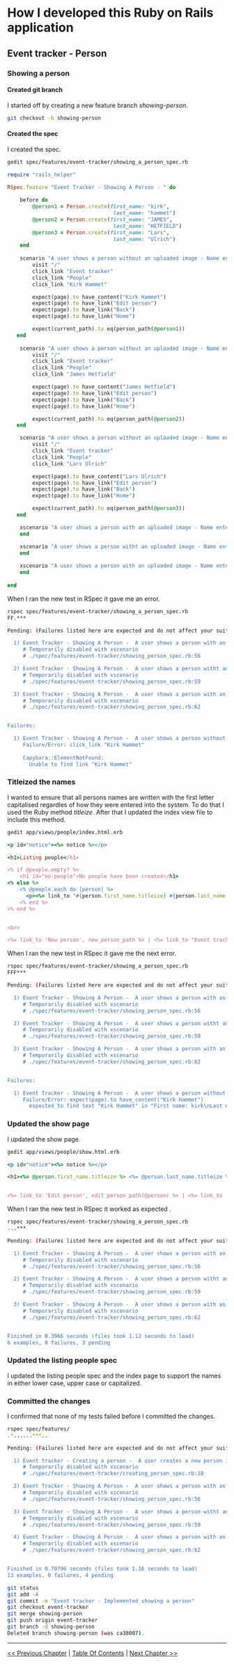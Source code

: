 # How I developed this Ruby on Rails application #


## Event tracker - Person ##


### Showing a person ###


#### Created git branch ####
I started off by creating a new feature branch *showing-person*. 
```bash
git checkout -b showing-person
```

#### Created the spec ####
I created the spec.
```bash
gedit spec/features/event-tracker/showing_a_person_spec.rb
```

```ruby
require "rails_helper"

RSpec.feature "Event Tracker - Showing A Person - " do
    
    before do
        @person1 = Person.create(first_name: "kirk",
                                  last_name: "hammet") 
        @person2 = Person.create(first_name: "JAMES",
                                  last_name: "HETFIELD") 
        @person3 = Person.create(first_name: "Lars",
                                  last_name: "Ulrich") 
    end
    
    scenario "A user shows a person without an uploaded image - Name entered in lowercase letters" do
        visit "/"
        click_link "Event tracker"
        click_link "People"
        click_link "Kirk Hammet"

        expect(page).to have_content("Kirk Hammet")
        expect(page).to have_link("Edit person")
        expect(page).to have_link("Back")
        expect(page).to have_link("Home")

        expect(current_path).to eq(person_path(@person1))
   end
   
    scenario "A user shows a person without an uploaded image - Name entered in uppercase letters" do
        visit "/"
        click_link "Event tracker"
        click_link "People"
        click_link "James Hetfield"

        expect(page).to have_content("James Hetfield")
        expect(page).to have_link("Edit person")
        expect(page).to have_link("Back")
        expect(page).to have_link("Home")

        expect(current_path).to eq(person_path(@person2))
   end

    scenario "A user shows a person without an uploaded image - Name entered in capitalized letters" do
        visit "/"
        click_link "Event tracker"
        click_link "People"
        click_link "Lars Ulrich"

        expect(page).to have_content("Lars Ulrich")
        expect(page).to have_link("Edit person")
        expect(page).to have_link("Back")
        expect(page).to have_link("Home")

        expect(current_path).to eq(person_path(@person3))
   end

    xscenario "A user shows a person with an uploaded image - Name entered in lowercase letters" do
    end

    xscenario "A user shows a person witht an uploaded image - Name entered in uppercase letters" do
    end
    
    xscenario "A user shows a person with an uploaded image - Name entered in capitalized letters" do
    end
    
end
```

When I ran the new test in RSpec it gave me an error.
```bash
rspec spec/features/event-tracker/showing_a_person_spec.rb 
FF.***

Pending: (Failures listed here are expected and do not affect your suite's status)

  1) Event Tracker - Showing A Person -  A user shows a person with an uploaded image - Name entered in lowercase letters
     # Temporarily disabled with xscenario
     # ./spec/features/event-tracker/showing_person_spec.rb:56

  2) Event Tracker - Showing A Person -  A user shows a person witht an uploaded image - Name entered in uppercase letters
     # Temporarily disabled with xscenario
     # ./spec/features/event-tracker/showing_person_spec.rb:59

  3) Event Tracker - Showing A Person -  A user shows a person with an uploaded image - Name entered in capitalized letters
     # Temporarily disabled with xscenario
     # ./spec/features/event-tracker/showing_person_spec.rb:62


Failures:

  1) Event Tracker - Showing A Person -  A user shows a person without an uploaded image - Name entered in lowercase letters
     Failure/Error: click_link "Kirk Hammet"
     
     Capybara::ElementNotFound:
       Unable to find link "Kirk Hammet"
```



### Titleized the names ###
I wanted to ensure that all persons names are written with the first letter capitalised regardles of how they were entered into the system. To do that I used the Ruby method *titleize*. After that I updated the index view file to include this method.
```bash
gedit app/views/people/index.html.erb
```

```ruby
<p id="notice"><%= notice %></p>

<h1>Listing people</h1>

<% if @people.empty? %>
    <h1 id="no-people">No people have been created</h1>
<% else %>
    <% @people.each do |person| %>
      <p><%= link_to "#{person.first_name.titleize} #{person.last_name.titleize}", person_path(person) %></p>
    <% end %>
<% end %>


<br>

<%= link_to 'New person', new_person_path %> | <%= link_to "Event tracker", event_tracker_path %> | <%= link_to "Home", root_path %>
```

When I ran the new test in RSpec it gave me the next error.
```bash
rspec spec/features/event-tracker/showing_a_person_spec.rb 
FFF***

Pending: (Failures listed here are expected and do not affect your suite's status)

  1) Event Tracker - Showing A Person -  A user shows a person with an uploaded image - Name entered in lowercase letters
     # Temporarily disabled with xscenario
     # ./spec/features/event-tracker/showing_person_spec.rb:56

  2) Event Tracker - Showing A Person -  A user shows a person witht an uploaded image - Name entered in uppercase letters
     # Temporarily disabled with xscenario
     # ./spec/features/event-tracker/showing_person_spec.rb:59

  3) Event Tracker - Showing A Person -  A user shows a person with an uploaded image - Name entered in capitalized letters
     # Temporarily disabled with xscenario
     # ./spec/features/event-tracker/showing_person_spec.rb:62


Failures:

  1) Event Tracker - Showing A Person -  A user shows a person without an uploaded image - Name entered in lowercase letters
     Failure/Error: expect(page).to have_content("Kirk Hammet")
       expected to find text "Kirk Hammet" in "First name: kirk\nLast name: hammet\nMain image:\nThumb image:\nEdit | Back"
```


### Updated the show page ###
I updated the show page.
```bash
gedit app/views/people/show.html.erb
```

```ruby
<p id="notice"><%= notice %></p>

<h1><%= @person.first_name.titleize %> <%= @person.last_name.titleize %> </h1>


<%= link_to 'Edit person', edit_person_path(@person) %> | <%= link_to 'Back', people_path %> | <%= link_to "Home", root_path %>
```

When I ran the new test in RSpec it worked as expected .
```bash
rspec spec/features/event-tracker/showing_a_person_spec.rb 
...***

Pending: (Failures listed here are expected and do not affect your suite's status)

  1) Event Tracker - Showing A Person -  A user shows a person with an uploaded image - Name entered in lowercase letters
     # Temporarily disabled with xscenario
     # ./spec/features/event-tracker/showing_person_spec.rb:56

  2) Event Tracker - Showing A Person -  A user shows a person witht an uploaded image - Name entered in uppercase letters
     # Temporarily disabled with xscenario
     # ./spec/features/event-tracker/showing_person_spec.rb:59

  3) Event Tracker - Showing A Person -  A user shows a person with an uploaded image - Name entered in capitalized letters
     # Temporarily disabled with xscenario
     # ./spec/features/event-tracker/showing_person_spec.rb:62


Finished in 0.3966 seconds (files took 1.12 seconds to load)
6 examples, 0 failures, 3 pending
```

### Updated the listing people spec ###
I updated the listing people spec and the index page to support the names in either lower case, upper case or capitalized.


### Committed the changes ###
I confirmed that none of my tests failed before I committed the changes.
```bash
rspec spec/features/
.*......***..

Pending: (Failures listed here are expected and do not affect your suite's status)

  1) Event tracker - Creating a person -  A user creates a new person including uploading an image
     # Temporarily disabled with xscenario
     # ./spec/features/event-tracker/creating_person_spec.rb:18

  2) Event Tracker - Showing A Person -  A user shows a person with an uploaded image - Name entered in lowercase letters
     # Temporarily disabled with xscenario
     # ./spec/features/event-tracker/showing_person_spec.rb:56

  3) Event Tracker - Showing A Person -  A user shows a person witht an uploaded image - Name entered in uppercase letters
     # Temporarily disabled with xscenario
     # ./spec/features/event-tracker/showing_person_spec.rb:59

  4) Event Tracker - Showing A Person -  A user shows a person with an uploaded image - Name entered in capitalized letters
     # Temporarily disabled with xscenario
     # ./spec/features/event-tracker/showing_person_spec.rb:62


Finished in 0.70796 seconds (files took 1.16 seconds to load)
13 examples, 0 failures, 4 pending

```

```bash
git status
git add -A
git commit -m "Event tracker - Implemented showing a person"
git checkout event-tracker
git merge showing-person 
git push origin event-tracker
git branch -d showing-person
Deleted branch showing-person (was ca38007).
```

----------
[<< Previous Chapter](../section_3_event_tracker_person/3_2_listing_people) | [Table Of Contents](../how_i_developed_this_rails_application.md) | [Next Chapter >>](../section_3_event_tracker_person/3_4_editing_a_person.md)
